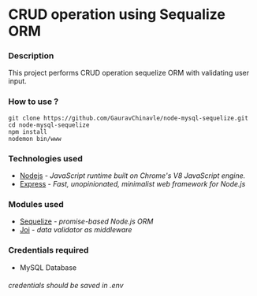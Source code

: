 # CRUD operation using Sequalize ORM 

### Description
This project performs CRUD operation sequelize ORM with validating user input.

### How to use ?
  ```
  git clone https://github.com/GauravChinavle/node-mysql-sequelize.git
  cd node-mysql-sequelize
  npm install
  nodemon bin/www
  ```

### Technologies used
- [Nodejs](https://nodejs.org/en/) - _JavaScript runtime built on Chrome's V8 JavaScript engine._
- [Express](https://expressjs.com/) - _Fast, unopinionated, minimalist web framework for Node.js_

### Modules used
- [Sequelize](https://sequelize.org/) -  _promise-based Node.js ORM_
- [Joi](https://www.npmjs.com/package/joi) - _data validator as middleware_

### Credentials required
- MySQL Database
###### _credentials should be saved in .env_